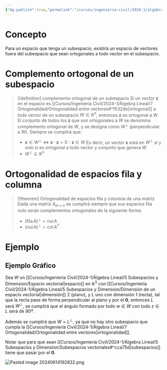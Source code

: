 ```yaml
---
{"dg-publish":true,"permalink":"/cursos/ingenieria-civil/2024-1/algebra-lineal/7-ortogonalidad/complemento-ortogonal-de-un-subespacio-y-ortogonalidad-de-espacios-fila-y-columna/","tags":["ExMAT1203"]}
---
```


# Concepto

Para un espacio que tenga un subespacio, existirá un espacio de vectores fuera del subespacio que sean ortogonales a todo vector en el subespacio.

# Complemento ortogonal de un subespacio

> [!definition] complemento ortogonal de un subespacio
> Si un vector $\mathbf{z}$ en el espacio es [[Cursos/Ingeniería Civil/2024-1/Álgebra Lineal/7 Ortogonalidad/Ortogonalidad entre vectores#^f532de\|ortogonal]] a todo vector de un subespacio $W\in\mathbb{R}^{n}$, entonces $\mathbf{z}$ es ortogonal a $W$. El conjunto de todos los $\mathbf{z}$ que son ortogonales  a $W$ se denomina complemento ortogonal de $W$, y se designa como $W^{\perp}$ (perpendicular a $W$).
> Siempre se cumplirá que:
> - $\mathbf{x}\in W^{\perp}\iff \mathbf{x}·\mathbf{z}=0: \mathbf{z}\in W$ Es decir, un vector $\mathbf{x}$ está en $W^{\perp}$ si y solo si es ortogonal a todo vector y conjunto que genera $W$.
> - $W^{\perp } \subseteq   \mathbb{R}^{n}$

# Ortogonalidad de espacios fila y columna

> [!theorem] Ortogonalidad de espacios fila y columna de una matriz
> Dada una matriz $A_{m\times n}$ se cumplirá siempre que sus espacios fila nulo serán complementos ortogonales de la siguiente forma:
> - $(\operatorname{fila}A)^{\perp}=\operatorname{nul}A$
> - $(\operatorname{nul}A)^{\perp}=\operatorname{col}A^{T}$

# Ejemplo
## Ejemplo Gráfico

Sea $W$ un [[Cursos/Ingeniería Civil/2024-1/Álgebra Lineal/5 Subespacios y Dimension/Espacio vectorial\|espacio]] en $\mathbb{R}^{3}$ con [[Cursos/Ingeniería Civil/2024-1/Álgebra Lineal/5 Subespacios y Dimension/Dimensión de un espacio vectorial\|dimensión]] $2$ (plano), y $L$ uno con dimensión $1$ (recta), tal que la recta pase de forma perpendicular al plano y por el $\mathbf{0}$, entonces $L$ será $W^{\perp}$, se cumplirá que el ángulo formado por todo $w \in W$ con todo $z\in L$ será de $90º$.

Además se cumplirá que $W=L^{\perp}$, ya que no hay otro subespacio que cumpla la [[Cursos/Ingeniería Civil/2024-1/Álgebra Lineal/7 Ortogonalidad/Ortogonalidad entre vectores\|ortogonalidad]].

Notar que para que sean [[Cursos/Ingeniería Civil/2024-1/Álgebra Lineal/5 Subespacios y Dimension/Subespacios vectoriales#^cca75d\|subespacios]] tiene que pasar por el $\mathbf{0}$.

![Pasted image 20240614192832.png](/img/user/Cursos/Ingenier%C3%ADa%20Civil/2024-1/%C3%81lgebra%20Lineal/7%20Ortogonalidad/attachments/Pasted%20image%2020240614192832.png)